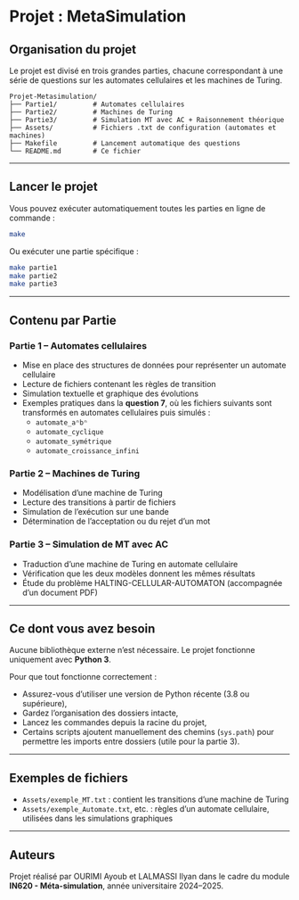 # Projet : MetaSimulation

## Organisation du projet

Le projet est divisé en trois grandes parties, chacune correspondant à une série de questions sur les automates cellulaires et les machines de Turing.

```
Projet-Metasimulation/
├── Partie1/         # Automates cellulaires
├── Partie2/         # Machines de Turing
├── Partie3/         # Simulation MT avec AC + Raisonnement théorique
├── Assets/          # Fichiers .txt de configuration (automates et machines)
├── Makefile         # Lancement automatique des questions
└── README.md        # Ce fichier
```

---

## Lancer le projet

Vous pouvez exécuter automatiquement toutes les parties en ligne de commande :

```bash
make
```

Ou exécuter une partie spécifique :

```bash
make partie1
make partie2
make partie3
```

---

##  Contenu par Partie

### Partie 1 – Automates cellulaires

- Mise en place des structures de données pour représenter un automate cellulaire
- Lecture de fichiers contenant les règles de transition
- Simulation textuelle et graphique des évolutions
- Exemples pratiques dans la **question 7**, où les fichiers suivants sont transformés en automates cellulaires puis simulés :
  - `automate_aⁿbⁿ`
  - `automate_cyclique`
  - `automate_symétrique`
  - `automate_croissance_infini`

### Partie 2 – Machines de Turing

- Modélisation d’une machine de Turing
- Lecture des transitions à partir de fichiers
- Simulation de l’exécution sur une bande
- Détermination de l’acceptation ou du rejet d’un mot

### Partie 3 – Simulation de MT avec AC

- Traduction d’une machine de Turing en automate cellulaire
- Vérification que les deux modèles donnent les mêmes résultats
- Étude du problème HALTING-CELLULAR-AUTOMATON (accompagnée d’un document PDF)

---

## Ce dont vous avez besoin

Aucune bibliothèque externe n’est nécessaire. Le projet fonctionne uniquement avec **Python 3**.

Pour que tout fonctionne correctement :
- Assurez-vous d’utiliser une version de Python récente (3.8 ou supérieure),
- Gardez l’organisation des dossiers intacte,
- Lancez les commandes depuis la racine du projet,
- Certains scripts ajoutent manuellement des chemins (`sys.path`) pour permettre les imports entre dossiers (utile pour la partie 3).

---

## Exemples de fichiers

- `Assets/exemple_MT.txt` : contient les transitions d’une machine de Turing
- `Assets/exemple_Automate.txt`, etc. : règles d’un automate cellulaire, utilisées dans les simulations graphiques

---

## Auteurs

Projet réalisé par OURIMI Ayoub et LALMASSI Ilyan  dans le cadre du module **IN620 - Méta-simulation**, année universitaire 2024–2025.